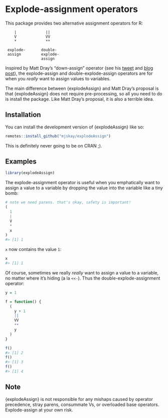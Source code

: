 
<!-- README.md is generated from README.Rmd. Please edit that file -->

# Explode-assignment operators

<!-- badges: start -->
<!-- badges: end -->

This package provides two alternative assignment operators for R:


        |             ||
        V             VV
        *             **
     
     explode-       double-
     assign         explode-
                    assign

Inspired by Matt Dray’s “down-assign” operator (see his [tweet]() and
[blog post](https://www.rostrum.blog/2022/06/07/assign-down/)), the
explode-assign and double-explode-assign operators are for when you
*really* want to assign values to variables.

The main difference between {explodeAssign} and Matt Dray’s proposal is
that {explodeAssign} does not require pre-processing, so all you need to
do is install the package. Like Matt Dray’s proposal, it is also a
terrible idea.

## Installation

You can install the development version of {explodeAssign} like so:

``` r
remotes::install_github("mjskay/explodeAssign")
```

This is definitely never going to be on CRAN ;).

## Examples

``` r
library(explodeAssign)
```

The explode-assignment operator is useful when you emphatically want to
assign a value to a variable by dropping the value into the variable
like a tiny bomb:

``` r
# note we need parens. that's okay, safety is important!
(
  1
  |
  V
  *
  x
)
#> [1] 1
```

`x` now contains the value `1`:

``` r
x
#> [1] 1
```

Of course, sometimes we really *really* want to assign a value to a
variable, no matter where it’s hiding (a la `<<-`). Thus the
double-explode-assignment operator:

``` r
y = 1

f = function() {
  (
    y + 1
    ||
    VV
    **
    y
  )
}

f()
#> [1] 2
f()
#> [1] 3
f()
#> [1] 4
```

## Note

{explodeAssign} is not responsible for any mishaps caused by operator
precedence, stray parens, consummate Vs, or overloaded base operators.
Explode-assign at your own risk.
